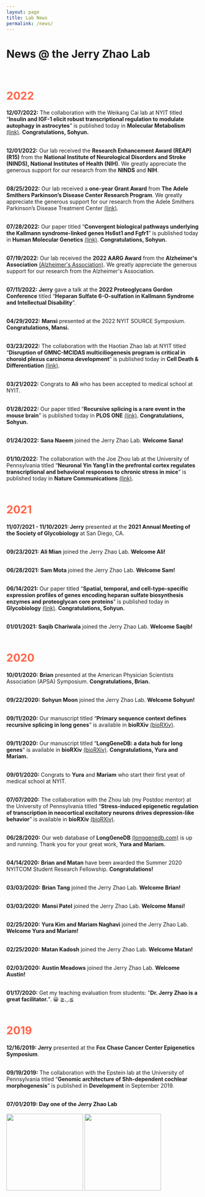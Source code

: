 ```yaml
---
layout: page
title: Lab News
permalink: /news/
--- 
```


# News @ the Jerry Zhao Lab<br>
  <br>

# <span style="color:tomato;">2022</span>

**12/07/2022:**  The collaboration with the Weikang Cai lab at NYIT titled “**Insulin and IGF-1 elicit robust transcriptional regulation to modulate autophagy in astrocytes**” is published today in **Molecular Metabolism** <a href="https://doi.org/10.1016/j.molmet.2022.101647">(link)</a>. **Congratulations, Sohyun.**<br>
  <br>

**12/01/2022:**  Our lab received the **Research Enhancement Award (REAP) (R15)** from the **National Institute of Neurological Disorders and Stroke (NINDS), National Institutes of Health (NIH)**. We greatly appreciate the generous support for our research from the **NINDS** and **NIH**. <br>
  <br>

**08/25/2022:**  Our lab received a **one-year Grant Award** from **The Adele Smithers Parkinson’s Disease Center Research Program**. We greatly appreciate the generous support for our research from the Adele Smithers Parkinson’s Disease Treatment Center <a href="https://www.nyit.edu/medicine/adele_smithers_parkinsons_disease_treatment_center)">(link)</a>. <br>
   <br>
 
**07/28/2022:**  Our paper titled “**Convergent biological pathways underlying the Kallmann syndrome-linked genes Hs6st1 and Fgfr1**” is published today in **Human Molecular Genetics** <a href="https://academic.oup.com/hmg/advance-article/doi/10.1093/hmg/ddac172/6650945">(link)</a>. **Congratulations, Sohyun.**<br>
   <br>
   
**07/19/2022:**  Our lab received the **2022 AARG Award** from the **Alzheimer's Association** <a href="https://www.alz.org/">(Alzheimer's Association)</a>. We greatly appreciate the generous support for our research from the Alzheimer's Association. <br>
  <br>
  
**07/11/2022:**  **Jerry** gave a talk at the **2022 Proteoglycans Gordon Conference** titled “**Heparan Sulfate 6-O-sulfation in Kallmann Syndrome and Intellectual Disability**”. <br>
  <br>

   **04/29/2022:**  **Mansi** presented at the 2022 NYIT SOURCE Symposium. **Congratulations, Mansi.**  <br>
  <br>
  
**03/23/2022:**  The collaboration with the Haotian Zhao lab at NYIT titled “**Disruption of GMNC-MCIDAS multiciliogenesis program is critical in choroid plexus carcinoma development**” is published today in **Cell Death & Differentiation** <a href="https://www.nature.com/articles/s41418-022-00950-z">(link)</a>. <br>
  <br>

   **03/21/2022:**  Congrats to **Ali** who has been accepted to medical school at NYIT. <br>
  <br>
  
   **01/28/2022:**  Our paper titled “**Recursive splicing is a rare event in the mouse brain**” is published today in **PLOS ONE** <a href="https://journals.plos.org/plosone/article?id=10.1371/journal.pone.0263082">(link)</a>. **Congratulations, Sohyun.**<br>
  <br>
  
   **01/24/2022:**  **Sana Naeem** joined the Jerry Zhao Lab. **Welcome Sana!** <br>
  <br>
  
   **01/10/2022:**  The collaboration with the Joe Zhou lab at the University of Pennsylvania titled “**Neuronal Yin Yang1 in the prefrontal cortex regulates transcriptional and behavioral responses to chronic stress in mice**” is published today in **Nature Communications** <a href="https://www.nature.com/articles/s41467-021-27571-3">(link)</a>.<br>
  <br>

# <span style="color:tomato;">2021</span>

   **11/07/2021 - 11/10/2021:  Jerry** presented at the **2021 Annual Meeting of the Society of Glycobiology** at San Diego, CA.<br>
  <br>
  
   **09/23/2021:**  **Ali Mian** joined the Jerry Zhao Lab. **Welcome Ali!** <br>
  <br>
  
  **06/28/2021:**  **Sam Mota** joined the Jerry Zhao Lab. **Welcome Sam!** <br>
  <br>
  
  **06/14/2021:**  Our paper titled “**Spatial, temporal, and cell-type-specific expression profiles of genes encoding heparan sulfate biosynthesis enzymes and proteoglycan core proteins**” is published today in **Glycobiology** <a href="https://doi.org/10.1093/glycob/cwab054">(link)</a>. **Congratulations, Sohyun.**<br>
  <br>
  
   **01/01/2021:**  **Saqib Chariwala** joined the Jerry Zhao Lab. **Welcome Saqib!** <br>
  <br>

# <span style="color:tomato;">2020</span> 

   **10/01/2020:**  **Brian** presented at the American Physician Scientists Association (APSA) Symposium. **Congratulations, Brian.** <br>
  <br>
  
   **09/22/2020:**  **Sohyun Moon** joined the Jerry Zhao Lab. **Welcome Sohyun!** <br>
  <br>
  
   **09/11/2020:**  Our manuscript titled “**Primary sequence context defines recursive splicing in long genes**” is available in **bioRXiv** <a href="https://doi.org/10.1101/2020.09.10.291914">(bioRXiv)</a>. <br>
  <br>
  
   **09/11/2020:**  Our manuscript titled “**LongGeneDB: a data hub for long genes**” is available in **bioRXiv** <a href="https://doi.org/10.1101/2020.09.08.281220">(bioRXiv)</a>. **Congratulations, Yura and Mariam.** <br>
  <br>
 
   **09/01/2020:**  Congrats to **Yura** and **Mariam** who start their first yeat of medical school at NYIT. <br>
  <br>
  
   **07/07/2020:**  The collaboration with the Zhou lab (my Postdoc mentor) at the University of Pennsylvania titled “**Stress-induced epigenetic regulation of transcription in neocortical excitatory neurons drives depression-like behavior**” is available in **bioRXiv** <a href="https://www.biorxiv.org/content/10.1101/2020.07.06.190280v1?rss=1">(bioRXiv)</a>.<br>
  <br>
  
  **06/28/2020:**  Our web database of **LongGeneDB** <a href="https://longgenedb.com">(longgenedb.com)</a> is up and running.  Thank you for your great work, **Yura and Mariam.** <br>
  <br>
  
  **04/14/2020:**  **Brian and Matan** have been awarded the Summer 2020 NYITCOM Student Research Fellowship. **Congratulations!** <br>
  <br>
  
  **03/03/2020:**  **Brian Tang** joined the Jerry Zhao Lab. **Welcome Brian!** <br>
  <br>
  
  **03/03/2020:**  **Mansi Patel** joined the Jerry Zhao Lab. **Welcome Mansi!** <br>
  <br>
  
  **02/25/2020:**  **Yura Kim and Mariam Naghavi** joined the Jerry Zhao Lab. **Welcome Yura and Mariam!** <br>
  <br>
  
  **02/25/2020:**  **Matan Kadosh** joined the Jerry Zhao Lab. **Welcome Matan!** <br>
  <br>
  
  **02/03/2020:**  **Austin Meadows** joined the Jerry Zhao Lab. **Welcome Austin!** <br>
  <br>
  
 **01/17/2020:**  Get my teaching evaluation from students: "**Dr. Jerry Zhao is a great facilitator.**". 😀 ≧◡≦ <br>
  <br>

# <span style="color:tomato;">2019</span> 

 **12/16/2019:  Jerry** presented at the **Fox Chase Cancer Center Epigenetics Symposium**.<br>
  <br>
 
 **09/19/2019:**  The collaboration with the Epstein lab at the University of Pennsylvania titled “**Genomic architecture of Shh-dependent cochlear morphogenesis**” is published in **Development** in September 2019.<br>
  <br>
 
**07/01/2019:  Day one of the Jerry Zhao Lab**<br>
 <br>
<img width="200" src="/img/Day1_1.jpg" data-action="zoom">
<img width="200" src="/img/Day1_2.jpg" data-action="zoom">


